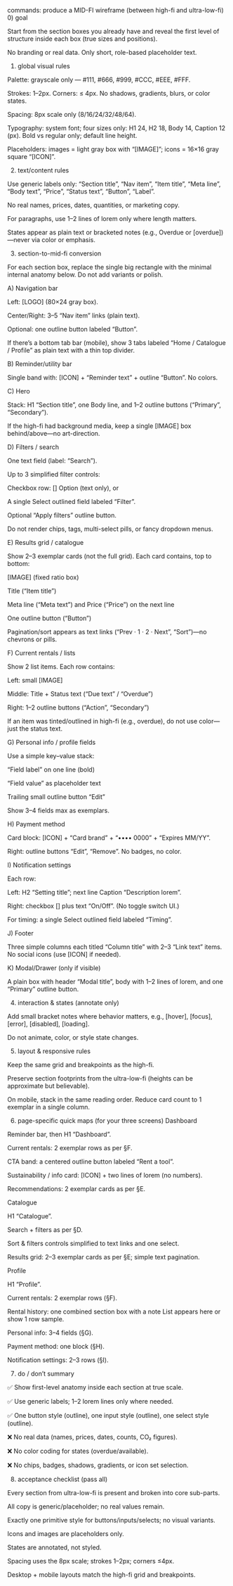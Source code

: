 commands: produce a MID-FI wireframe (between high-fi and ultra-low-fi) 0) goal

Start from the section boxes you already have and reveal the first level of structure inside each box (true sizes and positions).

No branding or real data. Only short, role-based placeholder text.

1. global visual rules

Palette: grayscale only — #111, #666, #999, #CCC, #EEE, #FFF.

Strokes: 1–2px. Corners: ≤ 4px. No shadows, gradients, blurs, or color states.

Spacing: 8px scale only (8/16/24/32/48/64).

Typography: system font; four sizes only: H1 24, H2 18, Body 14, Caption 12 (px). Bold vs regular only; default line height.

Placeholders: images = light gray box with “[IMAGE]”; icons = 16×16 gray square “[ICON]”.

2. text/content rules

Use generic labels only: “Section title”, “Nav item”, “Item title”, “Meta line”, “Body text”, “Price”, “Status text”, “Button”, “Label”.

No real names, prices, dates, quantities, or marketing copy.

For paragraphs, use 1–2 lines of lorem only where length matters.

States appear as plain text or bracketed notes (e.g., Overdue or [overdue])—never via color or emphasis.

3. section-to-mid-fi conversion

For each section box, replace the single big rectangle with the minimal internal anatomy below. Do not add variants or polish.

A) Navigation bar

Left: [LOGO] (80×24 gray box).

Center/Right: 3–5 “Nav item” links (plain text).

Optional: one outline button labeled “Button”.

If there’s a bottom tab bar (mobile), show 3 tabs labeled “Home / Catalogue / Profile” as plain text with a thin top divider.

B) Reminder/utility bar

Single band with: [ICON] + “Reminder text” + outline “Button”. No colors.

C) Hero

Stack: H1 “Section title”, one Body line, and 1–2 outline buttons (“Primary”, “Secondary”).

If the high-fi had background media, keep a single [IMAGE] box behind/above—no art-direction.

D) Filters / search

One text field (label: “Search”).

Up to 3 simplified filter controls:

Checkbox row: [] Option (text only), or

A single Select outlined field labeled “Filter”.

Optional “Apply filters” outline button.

Do not render chips, tags, multi-select pills, or fancy dropdown menus.

E) Results grid / catalogue

Show 2–3 exemplar cards (not the full grid). Each card contains, top to bottom:

[IMAGE] (fixed ratio box)

Title (“Item title”)

Meta line (“Meta text”) and Price (“Price”) on the next line

One outline button (“Button”)

Pagination/sort appears as text links (“Prev · 1 · 2 · Next”, “Sort”)—no chevrons or pills.

F) Current rentals / lists

Show 2 list items. Each row contains:

Left: small [IMAGE]

Middle: Title + Status text (“Due text” / “Overdue”)

Right: 1–2 outline buttons (“Action”, “Secondary”)

If an item was tinted/outlined in high-fi (e.g., overdue), do not use color—just the status text.

G) Personal info / profile fields

Use a simple key–value stack:

“Field label” on one line (bold)

“Field value” as placeholder text

Trailing small outline button “Edit”

Show 3–4 fields max as exemplars.

H) Payment method

Card block: [ICON] + “Card brand” + “•••• 0000” + “Expires MM/YY”.

Right: outline buttons “Edit”, “Remove”. No badges, no color.

I) Notification settings

Each row:

Left: H2 “Setting title”; next line Caption “Description lorem”.

Right: checkbox [] plus text “On/Off”. (No toggle switch UI.)

For timing: a single Select outlined field labeled “Timing”.

J) Footer

Three simple columns each titled “Column title” with 2–3 “Link text” items. No social icons (use [ICON] if needed).

K) Modal/Drawer (only if visible)

A plain box with header “Modal title”, body with 1–2 lines of lorem, and one “Primary” outline button.

4. interaction & states (annotate only)

Add small bracket notes where behavior matters, e.g., [hover], [focus], [error], [disabled], [loading].

Do not animate, color, or style state changes.

5. layout & responsive rules

Keep the same grid and breakpoints as the high-fi.

Preserve section footprints from the ultra-low-fi (heights can be approximate but believable).

On mobile, stack in the same reading order. Reduce card count to 1 exemplar in a single column.

6. page-specific quick maps (for your three screens)
   Dashboard

Reminder bar, then H1 “Dashboard”.

Current rentals: 2 exemplar rows as per §F.

CTA band: a centered outline button labeled “Rent a tool”.

Sustainability / info card: [ICON] + two lines of lorem (no numbers).

Recommendations: 2 exemplar cards as per §E.

Catalogue

H1 “Catalogue”.

Search + filters as per §D.

Sort & filters controls simplified to text links and one select.

Results grid: 2–3 exemplar cards as per §E; simple text pagination.

Profile

H1 “Profile”.

Current rentals: 2 exemplar rows (§F).

Rental history: one combined section box with a note List appears here or show 1 row sample.

Personal info: 3–4 fields (§G).

Payment method: one block (§H).

Notification settings: 2–3 rows (§I).

7. do / don’t summary

✅ Show first-level anatomy inside each section at true scale.

✅ Use generic labels; 1–2 lorem lines only where needed.

✅ One button style (outline), one input style (outline), one select style (outline).

❌ No real data (names, prices, dates, counts, CO₂ figures).

❌ No color coding for states (overdue/available).

❌ No chips, badges, shadows, gradients, or icon set selection.

8. acceptance checklist (pass all)

Every section from ultra-low-fi is present and broken into core sub-parts.

All copy is generic/placeholder; no real values remain.

Exactly one primitive style for buttons/inputs/selects; no visual variants.

Icons and images are placeholders only.

States are annotated, not styled.

Spacing uses the 8px scale; strokes 1–2px; corners ≤4px.

Desktop + mobile layouts match the high-fi grid and breakpoints.

